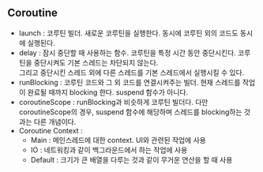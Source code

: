 ## Coroutine
- launch : 코루틴 빌더. 새로운 코루틴을 실행한다. 동시에 코루틴 외의 코드도 동시에 실행된다.
- delay : 잠시 중단할 때 사용하는 함수. 코루틴을 특정 시간 동안 중단시킨다. 코루틴을 중단시켜도 기본 스레드는 차단되지 않는다.  
  그리고 중단시킨 스레드 외에 다른 스레드를 기본 스레드에서 실행시킬 수 있다.
- runBlocking : 코루틴 코드와 그 외 코드를 연결시켜주는 빌더. 현재 스레드를 작업이 완료될 때까지 blocking 한다. suspend 함수가 아니다.
- coroutineScope : runBlocking과 비슷하게 코루틴 빌더다. 다만 coroutineScope의 경우, suspend 함수에 해당하며 스레드를 blocking하는 것과는 다른 개념이다.
- Coroutine Context : 
  - Main : 메인스레드에 대한 context. UI와 관련된 작업에 사용
  - IO : 네트워킹과 같이 백그라운드에서 하는 작업에 사용
  - Default : 크기가 큰 배열을 다루는 것과 같이 무거운 연산을 할 때 사용
